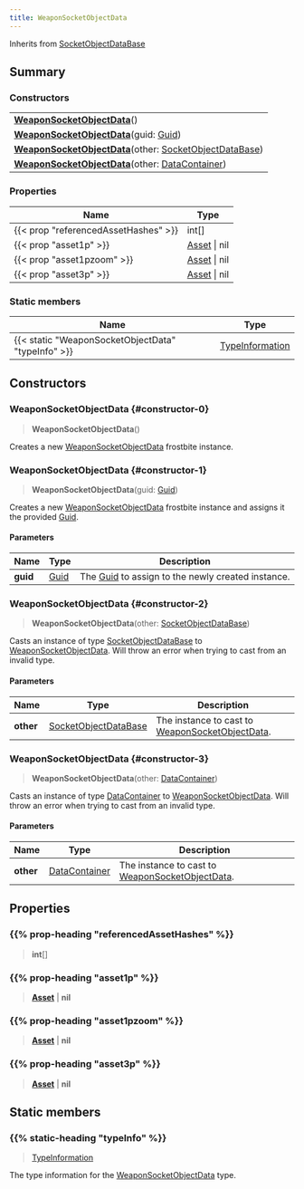 ```yaml
---
title: WeaponSocketObjectData
---
```


Inherits from 
[SocketObjectDataBase](/vext/ref/fb/socketobjectdatabase)

## Summary
### Constructors
| |
| ----------- |
| **[WeaponSocketObjectData](#constructor-0)**() |
| **[WeaponSocketObjectData](#constructor-1)**(guid: [Guid](/vext/ref/shared/class/guid)) |
| **[WeaponSocketObjectData](#constructor-2)**(other: [SocketObjectDataBase](/vext/ref/fb/socketobjectdatabase)) |
| **[WeaponSocketObjectData](#constructor-3)**(other: [DataContainer](/vext/ref/shared/class/datacontainer)) |

### Properties
| Name | Type |
| ---- | ---- |
| {{< prop "referencedAssetHashes" >}} | int[] |
| {{< prop "asset1p" >}} | [Asset](/vext/ref/fb/asset) \| nil |
| {{< prop "asset1pzoom" >}} | [Asset](/vext/ref/fb/asset) \| nil |
| {{< prop "asset3p" >}} | [Asset](/vext/ref/fb/asset) \| nil |

### Static members
| Name | Type |
| ---- | ---- |
| {{< static "WeaponSocketObjectData" "typeInfo" >}} | [TypeInformation](/vext/ref/shared/class/typeinformation) |

## Constructors
### WeaponSocketObjectData {#constructor-0}
> **WeaponSocketObjectData**()

Creates a new [WeaponSocketObjectData](/vext/ref/fb/weaponsocketobjectdata) frostbite instance.

### WeaponSocketObjectData {#constructor-1}
> **WeaponSocketObjectData**(guid: [Guid](/vext/ref/shared/class/guid))

Creates a new [WeaponSocketObjectData](/vext/ref/fb/weaponsocketobjectdata) frostbite instance and assigns it the provided [Guid](/vext/ref/shared/class/guid).

#### Parameters
| Name | Type | Description |
| ---- | ---- | ----------- |
| **guid** | [Guid](/vext/ref/shared/class/guid) | The [Guid](/vext/ref/shared/class/guid) to assign to the newly created instance. |

### WeaponSocketObjectData {#constructor-2}
> **WeaponSocketObjectData**(other: [SocketObjectDataBase](/vext/ref/fb/socketobjectdatabase))

Casts an instance of type [SocketObjectDataBase](/vext/ref/fb/socketobjectdatabase) to [WeaponSocketObjectData](/vext/ref/fb/weaponsocketobjectdata). Will throw an error when trying to cast from an invalid type.

#### Parameters
| Name | Type | Description |
| ---- | ---- | ----------- |
| **other** | [SocketObjectDataBase](/vext/ref/fb/socketobjectdatabase) | The instance to cast to [WeaponSocketObjectData](/vext/ref/fb/weaponsocketobjectdata). |

### WeaponSocketObjectData {#constructor-3}
> **WeaponSocketObjectData**(other: [DataContainer](/vext/ref/shared/class/datacontainer))

Casts an instance of type [DataContainer](/vext/ref/shared/class/datacontainer) to [WeaponSocketObjectData](/vext/ref/fb/weaponsocketobjectdata). Will throw an error when trying to cast from an invalid type.

#### Parameters
| Name | Type | Description |
| ---- | ---- | ----------- |
| **other** | [DataContainer](/vext/ref/shared/class/datacontainer) | The instance to cast to [WeaponSocketObjectData](/vext/ref/fb/weaponsocketobjectdata). |

## Properties
### {{% prop-heading "referencedAssetHashes" %}}
> **int**[]

### {{% prop-heading "asset1p" %}}
> **[Asset](/vext/ref/fb/asset)** | **nil**

### {{% prop-heading "asset1pzoom" %}}
> **[Asset](/vext/ref/fb/asset)** | **nil**

### {{% prop-heading "asset3p" %}}
> **[Asset](/vext/ref/fb/asset)** | **nil**

## Static members
### {{% static-heading "typeInfo" %}}
> [TypeInformation](/vext/ref/shared/class/typeinformation)

The type information for the [WeaponSocketObjectData](/vext/ref/fb/weaponsocketobjectdata) type.

